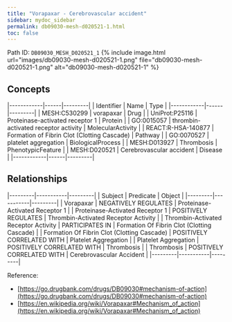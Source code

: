 ```yaml
---
title: "Vorapaxar - Cerebrovascular accident"
sidebar: mydoc_sidebar
permalink: db09030-mesh-d020521-1.html
toc: false 
---
```



Path ID: `DB09030_MESH_D020521_1`
{% include image.html url="images/db09030-mesh-d020521-1.png" file="db09030-mesh-d020521-1.png" alt="db09030-mesh-d020521-1" %}

## Concepts

|------------|------|---------|
| Identifier | Name | Type    |
|------------|------|---------|
| MESH:C530299 | vorapaxar | Drug |
| UniProt:P25116 | Proteinase-activated receptor 1 | Protein |
| GO:0015057 | thrombin-activated receptor activity | MolecularActivity |
| REACT:R-HSA-140877 | Formation of Fibrin Clot (Clotting Cascade) | Pathway |
| GO:0070527 | platelet aggregation | BiologicalProcess |
| MESH:D013927 | Thrombosis | PhenotypicFeature |
| MESH:D020521 | Cerebrovascular accident | Disease |
|------------|------|---------|

## Relationships

|---------|-----------|---------|
| Subject | Predicate | Object  |
|---------|-----------|---------|
| Vorapaxar | NEGATIVELY REGULATES | Proteinase-Activated Receptor 1 |
| Proteinase-Activated Receptor 1 | POSITIVELY REGULATES | Thrombin-Activated Receptor Activity |
| Thrombin-Activated Receptor Activity | PARTICIPATES IN | Formation Of Fibrin Clot (Clotting Cascade) |
| Formation Of Fibrin Clot (Clotting Cascade) | POSITIVELY CORRELATED WITH | Platelet Aggregation |
| Platelet Aggregation | POSITIVELY CORRELATED WITH | Thrombosis |
| Thrombosis | POSITIVELY CORRELATED WITH | Cerebrovascular Accident |
|---------|-----------|---------|

Reference: 
  - [https://go.drugbank.com/drugs/DB09030#mechanism-of-action](https://go.drugbank.com/drugs/DB09030#mechanism-of-action)
  - [https://en.wikipedia.org/wiki/Vorapaxar#Mechanism_of_action](https://en.wikipedia.org/wiki/Vorapaxar#Mechanism_of_action)
